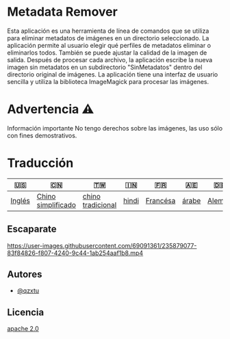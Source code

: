 # Metadata Remover

Esta aplicación es una herramienta de línea de comandos que se utiliza para eliminar metadatos de imágenes en un directorio seleccionado. La aplicación permite al usuario elegir qué perfiles de metadatos eliminar o eliminarlos todos. También se puede ajustar la calidad de la imagen de salida. Después de procesar cada archivo, la aplicación escribe la nueva imagen sin metadatos en un subdirectorio "SinMetadatos" dentro del directorio original de imágenes. La aplicación tiene una interfaz de usuario sencilla y utiliza la biblioteca ImageMagick para procesar las imágenes.

# Advertencia ⚠️

Información importante No tengo derechos sobre las imágenes, las uso sólo con fines demostrativos.

# Traducción

| 🇺🇸                | 🇨🇳                                  | 🇹🇼                                 | 🇮🇳                  | 🇫🇷                     | 🇦🇪                  | 🇩🇪                   | 🇯🇵                    | 🇪🇸                    |
| ------------------- | ------------------------------------- | ------------------------------------ | --------------------- | ------------------------ | --------------------- | ---------------------- | ----------------------- | ----------------------- |
| [Inglés](README.md) | [Chino simplificado](README.zh-CN.md) | [chino tradicional](README.zh-TW.md) | [hindi](README.hi.md) | [Francésa](README.fr.md) | [árabe](README.ar.md) | [Alemán](README.de.md) | [japonés](README.ja.md) | [Español](README.es.md) |

## Escaparate

<https://user-images.githubusercontent.com/69091361/235879077-83f84826-f807-4240-9c44-1ab254aaf1b8.mp4>

## Autores

-   [@qzxtu](https://www.github.com/qzxtu)

## Licencia

[apache 2.0](https://choosealicense.com/licenses/apache-2.0/)
